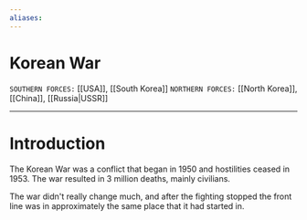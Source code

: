 ```yaml
---
aliases: 
---
```

# Korean War

`SOUTHERN FORCES:` [[USA]], [[South Korea]] 
`NORTHERN FORCES:` [[North Korea]], [[China]], [[Russia|USSR]]

---
# Introduction
The Korean War was a conflict that began in 1950 and  hostilities ceased in 1953. The war resulted in 3 million deaths, mainly civilians. 

The war didn't really change much, and after the fighting stopped the front line was in approximately the same place that it had started in. 